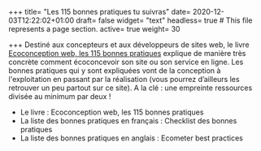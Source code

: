 +++
title= "Les 115 bonnes pratiques tu suivras"
date= 2020-12-03T12:22:02+01:00
draft= false
widget= "text"
headless= true  # This file represents a page section.
active= true
weight= 30

+++
Destiné aux concepteurs et aux développeurs de sites web, le livre [Ecoconception web, les 115 bonnes pratiques](https://ecoconceptionweb.com/)
explique de manière très concrète comment écoconcevoir son site ou son service en ligne.
Les bonnes pratiques qui y sont expliquées vont de la conception à l'exploitation
en passant par la réalisation (vous pourrez d’ailleurs les retrouver un peu partout sur ce site).
A la clé : une empreinte ressources divisée au minimum par deux !

- Le livre : Ecoconception web, les 115 bonnes pratiques
- La liste des bonnes pratiques en français : Checklist des bonnes pratiques
- La liste des bonnes pratiques en anglais : Ecometer best practices
